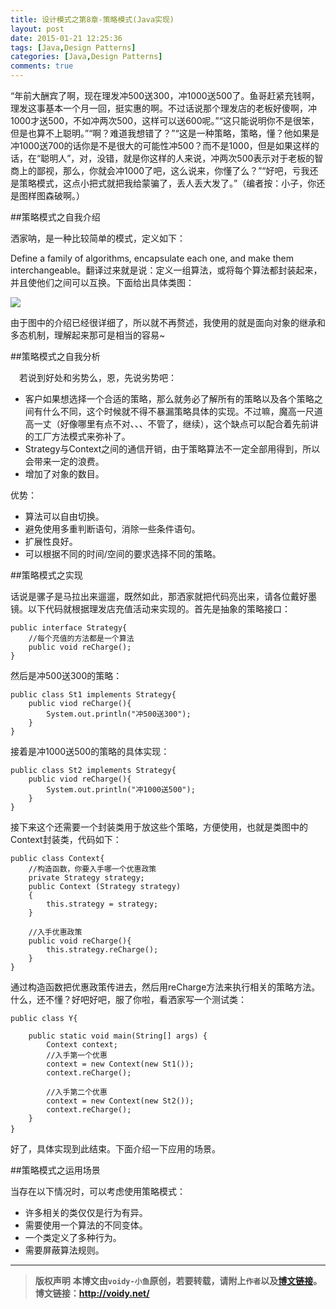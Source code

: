 ```yaml
---
title: 设计模式之第8章-策略模式(Java实现)
layout: post
date: 2015-01-21 12:25:36
tags: [Java,Design Patterns]
categories: [Java,Design Patterns]
comments: true
---
```


“年前大酬宾了啊，现在理发冲500送300，冲1000送500了。鱼哥赶紧充钱啊，理发这事基本一个月一回，挺实惠的啊。不过话说那个理发店的老板好傻啊，冲1000才送500，不如冲两次500，这样可以送600呢。”“这只能说明你不是很笨，但是也算不上聪明。”“啊？难道我想错了？”“这是一种策略，策略，懂？他如果是冲1000送700的话你是不是很大的可能性冲500？而不是1000，但是如果这样的话，在“聪明人”，对，没错，就是你这样的人来说，冲两次500表示对于老板的智商上的鄙视，那么，你就会冲1000了吧，这么说来，你懂了么？”“好吧，亏我还是策略模式，这点小把式就把我给蒙骗了，丢人丢大发了。”（编者按：小子，你还是图样图森破啊。）

##策略模式之自我介绍

洒家呐，是一种比较简单的模式，定义如下：

Define a family of algorithms, encapsulate each one, and make them interchangeable。翻译过来就是说：定义一组算法，或将每个算法都封装起来，并且使他们之间可以互换。下面给出具体类图：

![](http://images.cnitblog.com/blog/666211/201501/201937010169004.png)

由于图中的介绍已经很详细了，所以就不再赘述，我使用的就是面向对象的继承和多态机制，理解起来那可是相当的容易~

##策略模式之自我分析

　若说到好处和劣势么，恩，先说劣势吧：

* 客户如果想选择一个合适的策略，那么就务必了解所有的策略以及各个策略之间有什么不同，这个时候就不得不暴漏策略具体的实现。不过嘛，魔高一尺道高一丈（好像哪里有点不对、、、不管了，继续），这个缺点可以配合着先前讲的工厂方法模式来弥补了。
* Strategy与Context之间的通信开销，由于策略算法不一定全部用得到，所以会带来一定的浪费。
* 增加了对象的数目。

优势：

* 算法可以自由切换。
* 避免使用多重判断语句，消除一些条件语句。
* 扩展性良好。
* 可以根据不同的时间/空间的要求选择不同的策略。

##策略模式之实现

话说是骡子是马拉出来遛遛，既然如此，那洒家就把代码亮出来，请各位戴好墨镜。以下代码就根据理发店充值活动来实现的。首先是抽象的策略接口：

	public interface Strategy{
	    //每个充值的方法都是一个算法
	    public void reCharge();
	}

然后是冲500送300的策略：

	public class St1 implements Strategy{
	    public viod reCharge(){
	        System.out.println("冲500送300");
	    }
	}

接着是冲1000送500的策略的具体实现：

	public class St2 implements Strategy{
	    public viod reCharge(){
	        System.out.println("冲1000送500");
	    }
	}

接下来这个还需要一个封装类用于放这些个策略，方便使用，也就是类图中的Context封装类，代码如下：

	public class Context{
	    //构造函数，你要入手哪一个优惠政策
	    private Strategy strategy;
	    public Context (Strategy strategy)
	    {
	        this.strategy = strategy;
	    }
	
	    //入手优惠政策
	    public void reCharge(){
	        this.strategy.reCharge();
	    }
	}

通过构造函数把优惠政策传进去，然后用reCharge方法来执行相关的策略方法。什么，还不懂？好吧好吧，服了你啦，看洒家写一个测试类：

	public class Y{
	
	    public static void main(String[] args) {
	        Context context;
	        //入手第一个优惠
	        context = new Context(new St1());
	        context.reCharge();
	
	        //入手第二个优惠
	        context = new Context(new St2());
	        context.reCharge();
	    }
	}　　

好了，具体实现到此结束。下面介绍一下应用的场景。

##策略模式之运用场景

当存在以下情况时，可以考虑使用策略模式：

* 许多相关的类仅仅是行为有异。
* 需要使用一个算法的不同变体。
* 一个类定义了多种行为。
* 需要屏蔽算法规则。


---
> **版权声明**
> **本博文由`voidy-小鱼`原创，若要转载，请附上`作者`以及[博文链接](http://voidy.net)。**
> **博文链接：<http://voidy.net/>**
